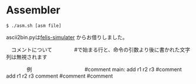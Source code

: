 # Assembler

```shell
$ ./asm.sh [asm file]
```

ascii2bin.pyは[felis-simulater](https://github.com/ordovicia/felis-simulator)
からお借りしました。

　コメントについて
　　　　#で始まる行と、命令の引数より後に書かれた文字列は無視されます

　　　　例
　　　　　　　　　　#comment
          main:
             add r1 r2 r3 #comment
             add r1 r2 r3 comment
          #comment
          #comment

